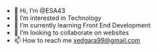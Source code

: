 - 👋 Hi, I’m @ESA43
- 👀 I’m interested in Technology
- 🌱 I’m currently learning Front End Development
- 💞️ I’m looking to collaborate on websites
- 📫 How to reach me xedgara99@gmail.com

<!---
ESA43/ESA43 is a ✨ special ✨ repository because its `README.md` (this file) appears on your GitHub profile.
You can click the Preview link to take a look at your changes.
--->

